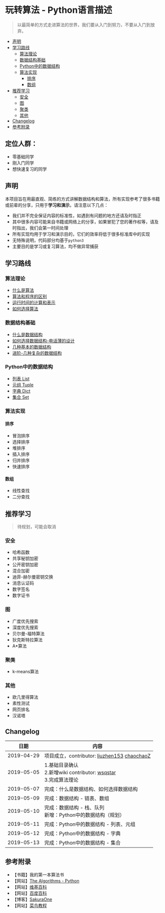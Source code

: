 # 玩转算法 - Python语言描述
> 以最简单的方式走进算法的世界，我们要从入门到努力，不要从入门到放弃。

- [声明](#声明)
- [学习路线](#学习路线)
    - [算法理论](#算法理论)
    - [数据结构基础](#数据结构基础)
    - [Python中的数据结构](#python中的数据结构)
    - [算法实现](#算法实现)
        - [排序](#排序)
        - [数组](#数组)
- [推荐学习](#推荐学习)
    - [安全](#安全)
    - [图](#图)
    - [聚类](#聚类)
    - [其他](#其他)
- [Changelog](#changelog)
- [参考附录](#参考附录)

## 定位人群：
* 零基础同学
* 刚入门同学
* 想快速复习的同学

## 声明

本项目旨在用最直观、简练的方式讲解数据结构和算法，所有实现参考了很多书籍或前辈的分享，只用于**学习和演示**，请注意以下几点：

* 我们并不完全保证内容的标准性，如遇到有问题的地方还请及时指正
* 其中很多内容可能来自书籍或网络上的分享，如果冒犯了您的著作权等，请及时指出，我们会第一时间处理
* 所有实现均用于学习和演示目的，它们的效率将低于很多标准库中的实现
* 无特殊说明，代码部分均基于`python3`
* 主要目的是学习或复习算法，均不做异常捕获

## 学习路线

### 算法理论

- [什么是算法](./算法理论.md#什么是算法)
- [算法和程序的区别](./算法理论.md#算法和程序的区别)
- [运行时间的计算和表示](./算法理论.md#运行时间的计算和表示)
- [如何选择算法](./算法理论.md#如何选择算法)

### 数据结构基础

- [什么是数据结构](./数据结构.md#什么是数据结构)
- [如何选择数据结构-电话薄的设计](./数据结构.md#如何选择数据结构-电话薄的设计)
- [几种基本的数据结构](./数据结构.md#几种基本的数据结构)
- [进阶-几种复杂的数据结构](./数据结构.md#进阶-几种复杂的数据结构)

### Python中的数据结构

* [列表 List](./Python中的数据结构.md#列表-List)
* [元组 Tuple](./Python中的数据结构.md#元组-Tuple)
* [字典 Dict](./Python中的数据结构.md#字典-Dict)
* [集合 Set](./Python中的数据结构.md#集合-Set)


### 算法实现

#### 排序
* 冒泡排序
* 选择排序
* 堆排序
* 插入排序
* 归并排序
* 快速排序

#### 数组
* 线性查找
* 二分查找

## 推荐学习
> 待规划，可能会取消

### 安全
* 哈希函数
* 共享秘钥加密
* 公开密钥加密
* 混合加密
* 迪菲-赫尔曼密钥交换
* 消息认证码
* 数字签名
* 数字证书
### 图
* 广度优先搜索
* 深度优先搜索
* 贝尔曼-福特算法
* 狄克斯特拉算法
* A*算法

### 聚类
* k-means算法

### 其他
* 欧几里得算法
* 素性测试
* 网页排名
* 汉诺塔

## Changelog
日期|内容
--|--
2019-04-29|项目成立，contributor: [liuzhen153](https://github.com/liuzhen153) [chaochaoZ](https://github.com/chaochaoZ)
2019-05-05|1.基础目录确认<br>2.新增wiki contributor: [wsqstar](https://github.com/wsqstar)<br>3.完成算法理论
2019-05-07|完成：什么是数据结构、如何选择数据结构
2019-05-09|完成：数据结构 - 链表、数组
2019-05-10|完成：数据结构 - 栈、队列 <br>新增：Python中的数据结构（规划）
2019-05-11|完成：Python中的数据结构 - 列表、元组
2019-05-12|完成：Python中的数据结构 - 字典
2019-05-13|完成：Python中的数据结构 - 集合


## 参考附录
* 【书籍】我的第一本算法书
* 【网站】[The Algorithms - Python](https://github.com/TheAlgorithms/Python)
* 【网站】[维基百科](https://zh.wikipedia.org)
* 【网站】[百度百科](https://baike.baidu.com/)
* 【博客】[SakuraOne](https://www.cnblogs.com/myworld7/p/8449614.html)
* 【网站】[菜鸟教程](https://www.runoob.com)
